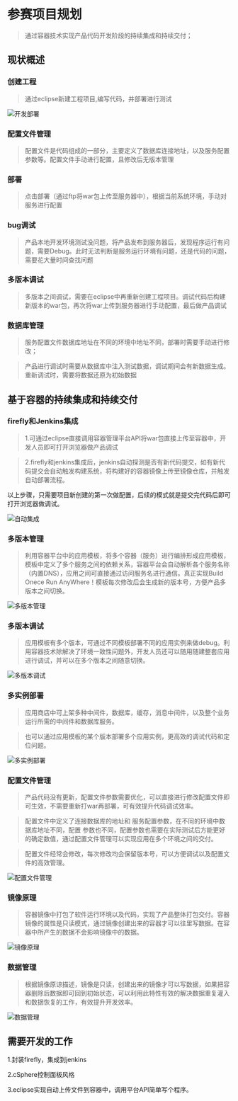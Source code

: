 # 参赛项目规划

> 通过容器技术实现产品代码开发阶段的持续集成和持续交付；

## 现状概述

### 创建工程

> 通过eclipse新建工程项目,编写代码，并部署进行测试

![开发部署](assets/img-1开发流程.jpeg) 

### 配置文件管理

> 配置文件是代码组成的一部分，主要定义了数据库连接地址，以及服务配置参数等。配置文件手动进行配置，且修改后无版本管理

### 部署

> 点击部署（通过ftp将war包上传至服务器中），根据当前系统环境，手动对服务进行配置

### bug调试

> 产品本地开发环境测试没问题，将产品发布到服务器后，发现程序运行有问题，需要Debug。此时无法判断是服务运行环境有问题，还是代码的问题，需要花大量时间查找问题

### 多版本调试

> 多版本之间调试，需要在eclipse中再重新创建工程项目。调试代码后构建新版本的war包，再次将war上传到服务器进行手动配置，最后做产品调试

### 数据库管理

> 服务配置文件数据库地址在不同的环境中地址不同，部署时需要手动进行修改；

> 产品进行调试时需要从数据库中注入测试数据，调试期间会有新数据生成。重新调试时，需要将数据还原为初始数据

## 基于容器的持续集成和持续交付

### firefly和Jenkins集成

> 1.可通过eclipse直接调用容器管理平台API将war包直接上传至容器中，开发人员即可打开浏览器做产品调试

> 2.firefly和jenkins集成后，jenkins自动探测是否有新代码提交，如有新代码提交会自动触发构建系统，将构建好的容器镜像上传至镜像仓库，并触发自动部署流程。

以上步骤，只需要项目新创建的第一次做配置，后续的模式就是提交完代码后即可打开浏览器做调试。

![自动集成](assets/img-3自动集成.jpeg)

### 多版本管理

> 利用容器平台中的应用模板，将多个容器（服务）进行编排形成应用模板，模板中定义了多个服务之间的依赖关系，容器平台会自动解析各个服务名称（内置DNS），应用之间可直接通过访问服务名进行通信。真正实现Build Onece Run AnyWhere！模板每次修改后会生成新的版本号，方便产品多版本之间切换。

![多版本管理](assets/img-4多版本管理.jpeg)

### 多版本调试

> 应用模板有多个版本，可通过不同模板部署不同的应用实例来做debug。利用容器技术除解决了环境一致性问题外，开发人员还可以随用随建整套应用进行调试，并可以在多个版本之间随意切换。

![多版本调试](assets/img-2多版本调试.jpeg)

### 多实例部署

> 应用商店中可上架多种中间件，数据库，缓存，消息中间件，以及整个业务运行所需的中间件和数据库服务。

> 也可以通过应用模板的某个版本部署多个应用实例，更高效的调试代码和定位问题。 

![多实例部署](assets/img-5多实例部署.jpeg)

### 配置文件管理

> 产品代码没有更新，配置文件参数需要优化，可以直接进行修改配置文件即可生效，不需要重新打war再部署，可有效提升代码调试效率。

> 配置文件中定义了连接数据库的地址和 服务配置参数，在不同的环境中数据库地址不同，配置 参数也不同，配置参数也需要在实际测试后方能更好的确定数值，通过配置文件管理可以实现应用在多个环境之间的交付。

> 配置文件经常会修改，每次修改均会保留版本号，可以方便调试以及配置文件的高效管理。

![配置文件管理](assets/img-6配置文件管理.jpeg)

### 镜像原理

> 容器镜像中打包了软件运行环境以及代码，实现了产品整体打包交付。容器镜像的属性是只读模式，通过镜像创建出来的容器才可以往里写数据。在容器中所产生的数据不会影响镜像中的数据。

![镜像原理](assets/img-8镜像原理.jpeg)

### 数据管理

> 根据镜像原谅描述，镜像是只读，创建出来的镜像才可以写数据，如果把容器删除后数据即可回到初始状态，可以利用此特性有效的解决数据重复灌入和数据恢复的工作，有效提升开发效率。

![数据管理](assets/img-7数据管理.jpeg)


## 需要开发的工作 

1.封装firefly，集成到jenkins

2.cSphere控制面板风格

3.eclipse实现自动上传文件到容器中，调用平台API简单写个程序。






